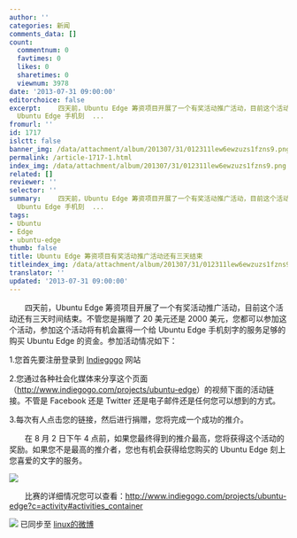 ```yaml
---
author: ''
categories: 新闻
comments_data: []
count:
  commentnum: 0
  favtimes: 0
  likes: 0
  sharetimes: 0
  viewnum: 3978
date: '2013-07-31 09:00:00'
editorchoice: false
excerpt: 　　四天前，Ubuntu Edge 筹资项目开展了一个有奖活动推广活动，目前这个活动还有三天时间结束。不管您是捐赠了 20 美元还是 2000 美元，您都可以参加这个活动，参加这个活动将有机会赢得一个给
  Ubuntu Edge 手机刻  ...
fromurl: ''
id: 1717
islctt: false
banner_img: /data/attachment/album/201307/31/012311lew6ewzuzs1fzns9.png
permalink: /article-1717-1.html
index_img: /data/attachment/album/201307/31/012311lew6ewzuzs1fzns9.png
related: []
reviewer: ''
selector: ''
summary: 　　四天前，Ubuntu Edge 筹资项目开展了一个有奖活动推广活动，目前这个活动还有三天时间结束。不管您是捐赠了 20 美元还是 2000 美元，您都可以参加这个活动，参加这个活动将有机会赢得一个给
  Ubuntu Edge 手机刻  ...
tags:
- Ubuntu
- Edge
- ubuntu-edge
thumb: false
title: Ubuntu Edge 筹资项目有奖活动推广活动还有三天结束
titleindex_img: /data/attachment/album/201307/31/012311lew6ewzuzs1fzns9.png
translator: ''
updated: '2013-07-31 09:00:00'
---
```


　　四天前，Ubuntu Edge 筹资项目开展了一个有奖活动推广活动，目前这个活动还有三天时间结束。不管您是捐赠了 20 美元还是 2000 美元，您都可以参加这个活动，参加这个活动将有机会赢得一个给 Ubuntu Edge 手机刻字的服务足够的购买 Ubuntu Edge 的资金。参加活动情况如下：


1.您首先要注册登录到 [Indiegogo](http://www.indiegogo.com/) 网站


2.您通过各种社会化媒体来分享这个页面（<http://www.indiegogo.com/projects/ubuntu-edge>）的视频下面的活动链接。不管是 Facebook 还是 Twitter 还是电子邮件还是任何您可以想到的方式。


3.每次有人点击您的链接，然后进行捐赠，您将完成一个成功的推介。


　　在 8 月 2 日下午 4 点前，如果您最终得到的推介最高，您将获得这个活动的奖励。如果您不是最高的推介者，您也有机会获得给您购买的 Ubuntu Edge 刻上您喜爱的文字的服务。


![](/data/attachment/album/201307/31/012311lew6ewzuzs1fzns9.png)


　　比赛的详细情况您可以查看：<http://www.indiegogo.com/projects/ubuntu-edge?c=activity#activities_container>


![](https://img.linux.net.cn/xwb/images/bgimg/icon_logo.png) 已同步至 [linux的微博](http://weibo.com/1772191555/A2xlwyjII)